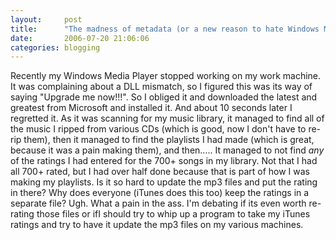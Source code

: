 ```yaml
---
layout:     post
title:      "The madness of metadata (or a new reason to hate Windows Media Player)"
date:       2006-07-20 21:06:06
categories: blogging
---
```

Recently my Windows Media Player stopped working on my work machine. It was complaining about a DLL mismatch, so I figured this was its way of saying "Upgrade me now!!!". So I obliged it and downloaded the latest and greatest from Microsoft and installed it. And about 10 seconds later I regretted it. As it was scanning for my music library, it managed to find all of the music I ripped from various CDs (which is good, now I don't have to re-rip them), then it managed to find the playlists I had made (which is great, because it was a pain making them), and then..... It managed to not find *any* of the ratings I had entered for the 700+ songs in my library. Not that I had all 700+ rated, but I had over half done because that is part of how I was making my playlists. Is it so hard to update the mp3 files and put the rating in there? Why does everyone (iTunes does this too) keep the ratings in a separate file? Ugh. What a pain in the ass. I'm debating if its even worth re-rating those files or ifI should try to whip up a program to take my iTunes ratings and try to have it update the mp3 files on my various machines.
